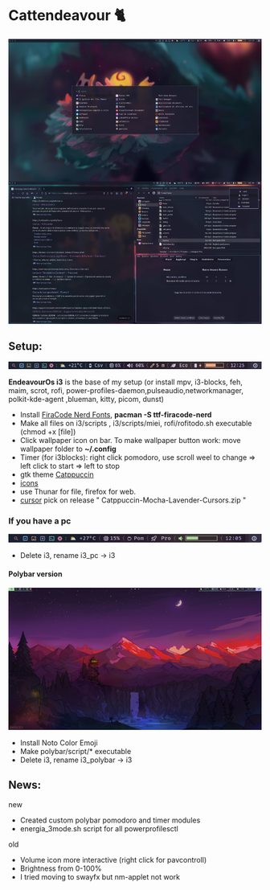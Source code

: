# Cattendeavour 🐈
![Desktop](combined.png)
## Setup:
![Desktop](bar.png)

**EndeavourOs i3** is the base of my setup (or install mpv, i3-blocks, feh, maim, scrot, rofi, power-profiles-daemon,pulseaudio,networkmanager, polkit-kde-agent ,blueman, kitty, picom, dunst)
* Install [FiraCode Nerd Fonts](https://www.nerdfonts.com/font-downloads), **pacman -S ttf-firacode-nerd**
* Make all files on i3/scripts , i3/scripts/miei, rofi/rofitodo.sh executable (chmod +x [file])
* Click wallpaper icon on bar. To make wallpaper button work: move wallpaper folder to **~/.config**
* Timer (for i3blocks): right click pomodoro, use scroll weel to change => left click to start => left to stop
* gtk theme [Catppuccin](https://aur.archlinux.org/packages/catppuccin-gtk-theme-mocha)
* [icons](https://github.com/ljmill/catppuccin-icons)
* use Thunar for file, firefox for web. 
* [cursor](https://github.com/catppuccin/cursors) pick on release  " Catppuccin-Mocha-Lavender-Cursors.zip " 
### If you have a pc
![Desktop](barpc.png)
* Delete i3, rename i3_pc -> i3
#### Polybar version
![Desktop](vuoto.png)

* Install Noto Color Emoji
* Make polybar/script/* executable
* Delete i3, rename i3_polybar -> i3

## News:

new
* Created custom polybar pomodoro and timer modules
* energia_3mode.sh script for all powerprofilesctl

old
* Volume icon more interactive (right click for pavcontroll)
* Brightness from 0-100%
* I tried moving to swayfx but nm-applet not work
